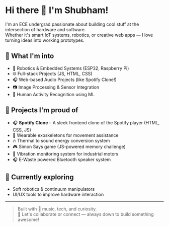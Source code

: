 # Hi there 👋 I'm Shubham!

I'm an ECE undergrad passionate about building cool stuff at the intersection of hardware and software.  
Whether it's smart IoT systems, robotics, or creative web apps — I love turning ideas into working prototypes.

## 🚀 What I'm into
- 🤖 Robotics & Embedded Systems (ESP32, Raspberry Pi)
- 🌐 Full-stack Projects (JS, HTML, CSS)
- 🎧 Web-based Audio Projects (like Spotify Clone!)
- 📷 Image Processing & Sensor Integration
- 🧠 Human Activity Recognition using ML

## 🧩 Projects I'm proud of
- 🎧 **Spotify Clone** – A sleek frontend clone of the Spotify player (HTML, CSS, JS)
- 🧠 Wearable exoskeletons for movement assistance
- 🔥 Thermal to sound energy conversion system
- 🎮 Simon Says game (JS-powered memory challenge)
- 🔧 Vibration monitoring system for industrial motors
- 🎧 E-Waste powered Bluetooth speaker system

## 🌱 Currently exploring
- Soft robotics & continuum manipulators
- UI/UX tools to improve hardware interaction

---

> Built with 💚 music, tech, and curiosity.  
> 💬 Let's collaborate or connect — always down to build something awesome!
